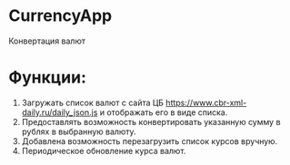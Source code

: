 # CurrencyApp
Конвертация валют

# Функции:
1. Загружать список валют с сайта ЦБ https://www.cbr-xml-daily.ru/daily_json.js и отображать
его в виде списка.
2. Предоставлять возможность конвертировать указанную сумму в рублях в выбранную
валюту.
3. Добавлена возможность перезагрузить список курсов вручную.
4. Периодическое обновление курса валют.
